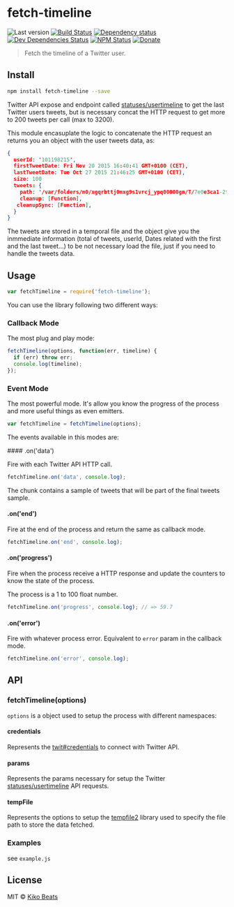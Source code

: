 # fetch-timeline

![Last version](https://img.shields.io/github/tag/Kikobeats/fetch-timeline.svg?style=flat-square)
[![Build Status](http://img.shields.io/travis/Kikobeats/fetch-timeline/master.svg?style=flat-square)](https://travis-ci.org/Kikobeats/fetch-timeline)
[![Dependency status](http://img.shields.io/david/Kikobeats/fetch-timeline.svg?style=flat-square)](https://david-dm.org/Kikobeats/fetch-timeline)
[![Dev Dependencies Status](http://img.shields.io/david/dev/Kikobeats/fetch-timeline.svg?style=flat-square)](https://david-dm.org/Kikobeats/fetch-timeline#info=devDependencies)
[![NPM Status](http://img.shields.io/npm/dm/fetch-timeline.svg?style=flat-square)](https://www.npmjs.org/package/fetch-timeline)
[![Donate](https://img.shields.io/badge/donate-paypal-blue.svg?style=flat-square)](https://paypal.me/Kikobeats)

> Fetch the timeline of a Twitter user.

## Install

```bash
npm install fetch-timeline --save
```
Twitter API expose and endpoint called [statuses/usertimeline](https://dev.twitter.com/rest/reference/get/statuses/user_timeline) to get the last Twitter users tweets, but is necessary concat the HTTP
request to get more to 200 tweets per call (max to 3200).

This module encasuplate the logic to concatenate the HTTP request an returns you an object with the user tweets data, as:

```json
{
  userId: '101198215',
  firstTweetDate: Fri Nov 20 2015 16:40:41 GMT+0100 (CET),
  lastTweetDate: Tue Oct 27 2015 21:46:25 GMT+0100 (CET),
  size: 100
  tweets: {
    path: '/var/folders/m0/xgqrbttj0mxg9s1vrcj_ypq00000gn/T/7e0e3ca1-2f3f-46a6-b852-328963391104',
    cleanup: [Function],
   cleanupSync: [Function],
  }
}
```

The tweets are stored in a temporal file and the object give you the inmmediate information (total of tweets, userId, Dates related with the first and the last tweet...) to be not necessary load the file, just if you need to handle the tweets data.

## Usage

```js
var fetchTimeline = require('fetch-timeline');
```
You can use the library following two different ways:

### Callback Mode

The most plug and play mode:

```js
fetchTimeline(options, function(err, timeline) {
  if (err) throw err;
  console.log(timeline);
});
```

### Event Mode

The most powerful mode. It's allow you know the progress of the process and more useful things as even emitters.

```js
var fetchTimeline = fetchTimeline(options);
```

The events available in this modes are:

#### .on('data')

Fire with each Twitter API HTTP call.

```js
fetchTimeline.on('data', console.log);
```

The chunk contains a sample of tweets that will be part of the final tweets sample.

#### .on('end')

Fire at the end of the process and return the same as callback mode.

```js
fetchTimeline.on('end', console.log);
```

#### .on('progress')

Fire when the process receive a HTTP response and update the counters to know the state of the process.

The process is a 1 to 100 float number.

```js
fetchTimeline.on('progress', console.log); // => 59.7
```

#### .on('error')

Fire with whatever process error. Equivalent to `error` param in the callback mode.

```js
fetchTimeline.on('error', console.log);
```

## API

### fetchTimeline(options)

`options` is a object used to setup the process with different namespaces:

#### credentials

Represents the [twit#credentials](https://github.com/ttezel/twit#var-t--new-twitconfig) to connect with Twitter API.

#### params

Represents the params necessary for setup the Twitter [statuses/usertimeline](https://dev.twitter.com/rest/reference/get/statuses/user_timeline) API requests.


#### tempFile

Represents the options to setup the [tempfile2](https://github.com/Kikobeats/tempfile2#api) library used to specify the file path to store the data fetched.

### Examples

see `example.js`


## License

MIT © [Kiko Beats](http://kikobeats.com)
